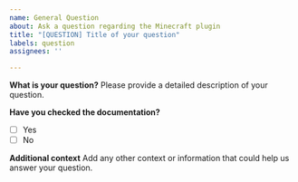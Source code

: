 ```yaml
---
name: General Question
about: Ask a question regarding the Minecraft plugin
title: "[QUESTION] Title of your question"
labels: question
assignees: ''

---
```


**What is your question?**
Please provide a detailed description of your question.

**Have you checked the documentation?**

- [ ] Yes
- [ ] No

**Additional context**
Add any other context or information that could help us answer your question.